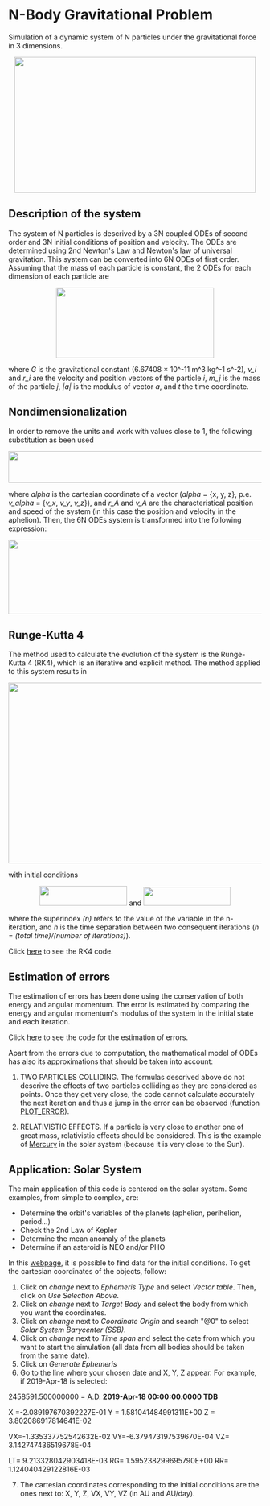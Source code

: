 # N-Body Gravitational Problem

Simulation of a dynamic system of N particles under the gravitational force in 3 dimensions. 

<p align="center">
  <img width="480" height="270" src="https://user-images.githubusercontent.com/43704266/56387684-3ee4ba00-6225-11e9-9fc8-790bb4e162c5.gif">
</p>


## Description of the system

The system of N particles is descrived by a 3N coupled ODEs of second order and 3N initial conditions of position and velocity. The ODEs are determined using 2nd Newton's Law and Newton's law of universal gravitation. 
This system can be converted into 6N ODEs of first order. Assuming that the mass of each particle is constant, the 2 ODEs for each dimension of each particle are 

<p align="center">
  <img width="314" height="140" src="https://user-images.githubusercontent.com/43704266/56372067-915eb000-61fe-11e9-8af6-f73e212ad4ec.png">
</p>

where *G* is the gravitational constant (6.67408 × 10^-11 m^3 kg^-1 s^-2), *v_i* and *r_i* are the velocity and position vectors of the particle *i*, *m_j* is the mass of the particle *j*, *|a|* is the modulus of vector *a*, and *t* the time coordinate. 

## Nondimensionalization

In order to remove the units and work with values close to 1, the following substitution as been used

<p align="center">
  <img width="571" height="63" src="https://user-images.githubusercontent.com/43704266/56374536-b30e6600-6203-11e9-9048-2ac035ec6c56.png">
</p>

where *alpha* is the cartesian coordinate of a vector (*alpha* = {x, y, z}, p.e. *v_alpha* = {*v_x*, *v_y*, *v_z*}), and *r_A* and *v_A* are the characteristical position and speed of the system (in this case the position and velocity in the aphelion). 
Then, the 6N ODEs system is transformed into the following expression:

<p align="center">
  <img width="600" height="148" src="https://user-images.githubusercontent.com/43704266/56374439-72aee800-6203-11e9-8983-3893640bba58.png">
</p>

## Runge-Kutta 4

The method used to calculate the evolution of the system is the Runge-Kutta 4 (RK4), which is an iterative and explicit method. The method applied to this system results in 

<p align="center">
  <img width="712" height="359" src="https://user-images.githubusercontent.com/43704266/56374452-79d5f600-6203-11e9-9812-1418122908ca.png">
</p>

with initial conditions

<p align="center">
  <img width="174" height="39" src="https://user-images.githubusercontent.com/43704266/56374458-7e021380-6203-11e9-91ea-3d1607f86c76.png">
  and 
  <img width="173" height="37" src="https://user-images.githubusercontent.com/43704266/56374460-7fcbd700-6203-11e9-8bb2-5b86f514a4e2.png">
</p>

where the superindex *(n)* refers to the value of the variable in the n-iteration, and *h* is the time separation between two consequent iterations (*h* = *(total time)/(number of iterations)*). 

Click [here](n_particles_RK4.cpp) to see the RK4 code. 

## Estimation of errors

The estimation of errors has been done using the conservation of both energy and angular momentum. The error is estimated by comparing the energy and angular momentum's modulus of the system in the initial state and each iteration. 

Click [here](check_conservation.py) to see the code for the estimation of errors. 

Apart from the errors due to computation, the mathematical model of ODEs has also its approximations that should be taken into account:

1. TWO PARTICLES COLLIDING. The formulas descrived above do not descrive the effects of two particles colliding as they are considered as points. Once they get very close, the code cannot calculate accurately the next iteration and thus a jump in the error can be observed (function [PLOT_ERROR](check_conservation.py)).

2. RELATIVISTIC EFFECTS. If a particle is very close to another one of great mass, relativistic effects should be considered. This is the example of [Mercury](https://en.wikipedia.org/wiki/Tests_of_general_relativity#Perihelion_precession_of_Mercury) in the solar system (because it is very close to the Sun). 

## Application: Solar System

The main application of this code is centered on the solar system. Some examples, from simple to complex, are:

- Determine the orbit's variables of the planets (aphelion, perihelion, period...)
- Check the 2nd Law of Kepler
- Determine the mean anomaly of the planets
- Determine if an asteroid is NEO and/or PHO

In this [webpage](https://ssd.jpl.nasa.gov/horizons.cgi#results), it is possible to find data for the initial conditions. To get the cartesian coordinates of the objects, follow:

1. Click on *change* next to *Ephemeris Type* and select *Vector table*. Then, click on *Use Selection Above*. 
2. Click on *change* next to *Target Body* and select the body from which you want the coordinates. 
3. Click on *change* next to *Coordinate Origin* and search "@0" to select *Solar System Barycenter (SSB)*. 
4. Click on *change* next to *Time span* and select the date from which you want to start the simulation (all data from all bodies should be taken from the same date). 
5. Click on *Generate Ephemeris*
6. Go to the line where your chosen date and X, Y, Z appear. For example, if 2019-Apr-18 is selected:

2458591.500000000 = A.D. **2019-Apr-18 00:00:00.0000 TDB** 

 X =-2.089197670392227E-01 Y = 1.581041484991311E+00 Z = 3.802086917814641E-02
 
 VX=-1.335337752542632E-02 VY=-6.379473197539670E-04 VZ= 3.142747436519678E-04
 
 LT= 9.213328042903418E-03 RG= 1.595238299695790E+00 RR= 1.124040429122816E-03
 
 7. The cartesian coordinates corresponding to the initial conditions are the ones next to: X, Y, Z, VX, VY, VZ (in AU and AU/day). 
